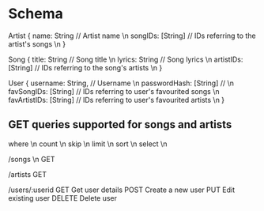 # Schema
Artist {
  name:    String   // Artist name \n
  songIDs: [String] // IDs referring to the artist's songs \n
}

Song {
  title:     String    // Song title \n
  lyrics:    String    // Song lyrics \n
  artistIDs: [String]  // IDs referring to the song's artists \n
}

User {
  username:     String,  // Username \n
  passwordHash: [String] // \n
  favSongIDs:   [String] // IDs referring to user's favourited songs \n
  favArtistIDs: [String] // IDs referring to user's favourited artists \n
}

## GET queries supported for songs and artists
where \n
count \n
skip \n
limit \n
sort \n
select \n

/songs \n
 GET

/artists
 GET

/users/:userid
 GET     Get user details
 POST    Create a new user
 PUT     Edit existing user
 DELETE  Delete user